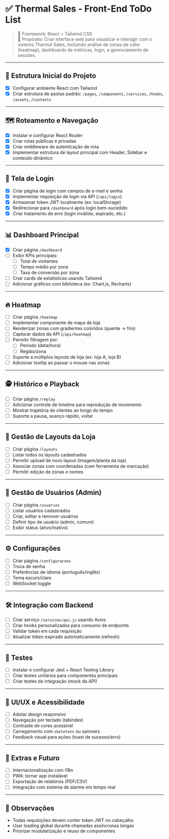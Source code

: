 # ✅ Thermal Sales - Front-End ToDo List

> 📌 Framework: React + Tailwind CSS  
> 🧠 Propósito: Criar interface web para visualizar e interagir com o sistema Thermal Sales, incluindo análise de zonas de calor (heatmap), dashboards de métricas, login, e gerenciamento de sessões.

---

## 🚧 Estrutura Inicial do Projeto

- [x] Configurar ambiente React com Tailwind
- [x] Criar estrutura de pastas padrão: `/pages`, `/components`, `/services`, `/hooks`, `/assets`, `/contexts`

---

## 🗺️ Roteamento e Navegação

- [x] Instalar e configurar React Router
- [x] Criar rotas públicas e privadas
- [x] Criar middleware de autenticação de rota
- [x] Implementar estrutura de layout principal com Header, Sidebar e conteúdo dinâmico

---

## 🔐 Tela de Login

- [x] Criar página de login com campos de e-mail e senha
- [x] Implementar requisição de login via API (`/api/login`)
- [x] Armazenar token JWT localmente (ex: localStorage)
- [x] Redirecionar para `/dashboard` após login bem-sucedido
- [x] Criar tratamento de erro (login inválido, expirado, etc.)

---

## 📊 Dashboard Principal

- [x] Criar página `/dashboard`
- [ ] Exibir KPIs principais:
  - [ ] Total de visitantes
  - [ ] Tempo médio por zona
  - [ ] Taxa de conversão por zona
- [ ] Criar cards de estatísticas usando Tailwind
- [ ] Adicionar gráficos com biblioteca (ex: Chart.js, Recharts)

---

## 🔥 Heatmap

- [ ] Criar página `/heatmap`
- [ ] Implementar componente de mapa da loja
- [ ] Renderizar zonas com gradientes coloridos (quente → frio)
- [ ] Capturar dados da API (`/api/heatmap`)
- [ ] Permitir filtragem por:
  - [ ] Período (data/hora)
  - [ ] Região/zona
- [ ] Suporte a múltiplos layouts de loja (ex: loja A, loja B)
- [ ] Adicionar tooltip ao passar o mouse nas zonas

---

## 🕵️ Histórico e Playback

- [ ] Criar página `/replay`
- [ ] Adicionar controle de timeline para reprodução de movimento
- [ ] Mostrar trajetória de clientes ao longo do tempo
- [ ] Suporte a pausa, avanço rápido, voltar

---

## 📂 Gestão de Layouts da Loja

- [ ] Criar página `/layouts`
- [ ] Listar todos os layouts cadastrados
- [ ] Permitir upload de novo layout (imagem/planta da loja)
- [ ] Associar zonas com coordenadas (com ferramenta de marcação)
- [ ] Permitir edição de zonas e nomes

---

## 👤 Gestão de Usuários (Admin)

- [ ] Criar página `/usuarios`
- [ ] Listar usuários cadastrados
- [ ] Criar, editar e remover usuários
- [ ] Definir tipo de usuário (admin, comum)
- [ ] Exibir status (ativo/inativo)

---

## ⚙️ Configurações

- [ ] Criar página `/configuracoes`
- [ ] Troca de senha
- [ ] Preferências de idioma (português/inglês)
- [ ] Tema escuro/claro
- [ ] WebSocket toggle

---

## 🛠️ Integração com Backend

- [ ] Criar serviço `/services/api.js` usando Axios
- [ ] Criar hooks personalizados para consumo de endpoints
- [ ] Validar token em cada requisição
- [ ] Atualizar token expirado automaticamente (refresh)

---

## 🧪 Testes

- [ ] Instalar e configurar Jest + React Testing Library
- [ ] Criar testes unitários para componentes principais
- [ ] Criar testes de integração (mock da API)

---

## 🧼 UI/UX e Acessibilidade

- [ ] Adotar design responsivo
- [ ] Navegação por teclado (tabindex)
- [ ] Contraste de cores acessível
- [ ] Carregamento com `skeletons` ou spinners
- [ ] Feedback visual para ações (toast de sucesso/erro)

---

## 🧩 Extras e Futuro

- [ ] Internacionalização com i18n
- [ ] PWA: tornar app instalável
- [ ] Exportação de relatórios (PDF/CSV)
- [ ] Integração com sistema de alarme em tempo real

---

## 📌 Observações

- Todas requisições devem conter token JWT no cabeçalho
- Usar loading global durante chamadas assíncronas longas
- Priorizar modularização e reuso de componentes


